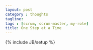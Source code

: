 ```yaml
---
layout: post
category : thoughts
tagline: 
tags : [scrum, scrum-master, my-role]
title: One Step at a Time
---
```

{% include JB/setup %}




 [Adkins on SAFe]: http://www.infoq.com/articles/agile-coaches-coach-view-safe
 [Ian Mitchel on SAFe]: https://dzone.com/articles/method-wars-scrum-vs-safe
 [Schwaber on SAFe]: https://kenschwaber.wordpress.com/2013/08/06/unsafe-at-any-speed/
 [Jeffries on SAFe]: http://ronjeffries.com/xprog/articles/safe-good-but-not-good-enough/
 [SAFe critisism]: http://scrumorakel.de/blog/index.php?/archives/45-A-critical-view-on-SAFe.html
 [Nexus]: https://www.scrum.org/Resources/The-Nexus-Guide
 [LESS]: http://less.works/
 [SAFe]: http://scaledagileframework.com/
 [LAFABLE]: https://www.mountaingoatsoftware.com/blog/introducing-the-lafable-process-for-scaling-agile